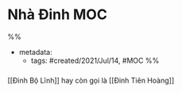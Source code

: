 # Nhà Đinh MOC

%% 
- metadata:
	- tags: #created/2021/Jul/14, #MOC 
%%

### 
[[Đinh Bộ Lĩnh]] hay còn gọi là [[Đinh Tiên Hoàng]]